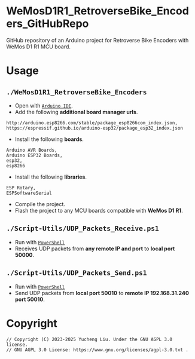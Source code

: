 # WeMosD1R1_RetroverseBike_Encoders_GitHubRepo

GitHub repository of an Arduino project for Retroverse Bike Encoders with WeMos D1 R1 MCU board.

# Usage

## `./WeMosD1R1_RetroverseBike_Encoders`

- Open with [`Arduino IDE`](https://www.arduino.cc/en/software).
- Add the following **additional board manager urls**.

```text
http://arduino.esp8266.com/stable/package_esp8266com_index.json, https://espressif.github.io/arduino-esp32/package_esp32_index.json
```

- Install the following **boards**.

```text
Arduino AVR Boards,
Arduino ESP32 Boards,
esp32,
esp8266
```

- Install the following **libraries**.

```text
ESP Rotary,
ESPSoftwareSerial
```

- Compile the project.
- Flash the project to any MCU boards compatible with **WeMos D1 R1**.

## `./Script-Utils/UDP_Packets_Receive.ps1`

- Run with [`PowerShell`](https://github.com/PowerShell/PowerShell)
- Receives UDP packets from **any remote IP and port** to **local port 50000**.

## `./Script-Utils/UDP_Packets_Send.ps1`

- Run with [`PowerShell`](https://github.com/PowerShell/PowerShell)
- Send UDP packets from **local port 50010** to **remote IP 192.168.31.240 port 50010**.

# Copyright

```
// Copyright (C) 2023-2025 Yucheng Liu. Under the GNU AGPL 3.0 license.
// GNU AGPL 3.0 License: https://www.gnu.org/licenses/agpl-3.0.txt .
```
